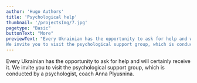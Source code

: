 ```yaml
---
author: 'Hugo Authors'
title: 'Psychological help'
thumbnail: '/projectsImg/7.jpg'
pagetype: "Basic"
buttonText: "More"
previewText: "Every Ukrainian has the opportunity to ask for help and will certainly receive it.
We invite you to visit the psychological support group, which is conducted by a psychologist, coach Anna Plyusnina."
---
```


Every Ukrainian has the opportunity to ask for help and will certainly receive it.
We invite you to visit the psychological support group, which is conducted by a psychologist, coach Anna Plyusnina.
